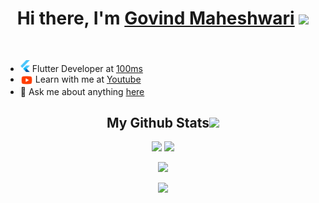 <h1 align="center">Hi there, I'm <a href="https://www.blackcater.win/" target="_blank">Govind Maheshwari</a> <img
src="https://github.com/blackcater/blackcater/raw/main/images/Hi.gif" height="32" /></h1>
<br>

- <img alt="Coding" width="15" src="https://raw.githubusercontent.com/govindmaheshwari2/govindmaheshwari2/main/flutter.svg"> Flutter Developer at [100ms](https://100ms.live)
- <img alt="Coding" align="center" height="20" src="https://raw.githubusercontent.com/govindmaheshwari2/govindmaheshwari2/main/youtube.svg"> Learn with me at [Youtube](https://www.youtube.com/PathwayYT?sub_confirmation=1)
- 💬 Ask me about anything [here](https://www.twitter.com/govindmh14)

<h2 align="center">
  My Github Stats<img src="https://media.giphy.com/media/VgCDAzcKvsR6OM0uWg/giphy.gif" width="50">
</h2>
<p align = "center">
  <img  src = "https://github-readme-stats.vercel.app/api?username=govindmaheshwari2&show_icons=true&theme=radical&line_height=27">
  <img src = "https://github-readme-stats.vercel.app/api/top-langs/?username=govindmaheshwari2&layout=compact&hide=javascript,html,css,scss,cmake&theme=radical">
</p>
<p align = "center">
 <img  src="https://github-readme-streak-stats.herokuapp.com/?user=govindmaheshwari2&show_icons=true&locale=en&layout=compact&theme=radical&line_height=0" />
</p> 
<p align = "center">
 <img src="https://activity-graph.herokuapp.com/graph?username=govindmaheshwari2&theme=redical">
</p> 
